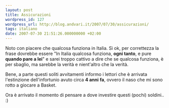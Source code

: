 ```yaml
---
layout: post
title: Assicurazioni
wordpress_id: 127
wordpress_url: http://blog.andvari.it/2007/07/30/assicurazioni/
tags: italiano
date: 2007-07-30 21:51:26.000000000 +02:00
---
```

Noto con piacere che qualcosa funziona in Italia. Sì ok, per correttezza la frase dovrebbe essere "In Italia qualcosa funziona, <strong>ogni tanto</strong>, e pure <strong>quando pare a lei</strong>" e sarei troppo cattivo a dire che se qualcosa funziona, è per sbaglio, ma sarebbe la verità e nient'altro che la verità.

Bene, a parte questi soliti avvitamenti informo i lettori che è arrivata l'estinzione dell'infortunio avuto circa <strong>4 anni</strong> <strong>fa</strong>, ovvero il naso che mi sono rotto a giocare a Basket.

Ora è arrivato il momento di pensare a dove investire questi (pochi) soldini.. :)
